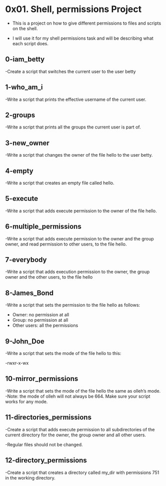 # 0x01. Shell, permissions Project

* This is a project on how to give different permissions to files and scripts on the shell.

- I will use it for my shell permissions task and will be describing what each script does.
## 0-iam_betty
-Create a script that switches the current user to the user betty
## 1-who_am_i
-Write a script that prints the effective username of the current user.
## 2-groups
-Write a script that prints all the groups the current user is part of.
## 3-new_owner
-Write a script that changes the owner of the file hello to the user betty.
## 4-empty
-Write a script that creates an empty file called hello.
## 5-execute
-Write a script that adds execute permission to the owner of the file hello.
## 6-multiple_permissions
-Write a script that adds execute permission to the owner and the group owner, and read permission to other users, to the file hello.
## 7-everybody
-Write a script that adds execution permission to the owner, the group owner and the other users, to the file hello
## 8-James_Bond
-Write a script that sets the permission to the file hello as follows:

* Owner: no permission at all
* Group: no permission at all
* Other users: all the permissions
## 9-John_Doe
-Write a script that sets the mode of the file hello to this:

-rwxr-x-wx
## 10-mirror_permissions
-Write a script that sets the mode of the file hello the same as olleh’s mode.
-Note: the mode of olleh will not always be 664. Make sure your script works for any mode.
## 11-directories_permissions
-Create a script that adds execute permission to all subdirectories of the current directory for the owner, the group owner and all other users.

-Regular files should not be changed.
## 12-directory_permissions
-Create a script that creates a directory called my_dir with permissions 751 in the working directory.
